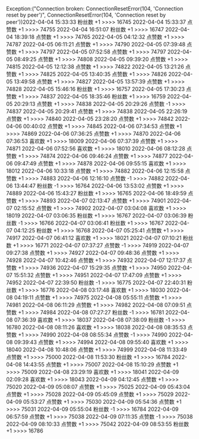 Exception:("Connection broken: ConnectionResetError(104, 'Connection reset by peer')", ConnectionResetError(104, 'Connection reset by peer'))2022-04-04  15:33:33   粉丝数 +1 >>>> 16745
2022-04-04  15:33:37   点赞数 +1 >>>> 74755
2022-04-04  16:51:07   粉丝数 +1 >>>> 16747
2022-04-04  18:39:18   点赞数 +1 >>>> 74765
2022-04-05  04:12:32   点赞数 +1 >>>> 74787
2022-04-05  06:11:21   点赞数 +1 >>>> 74790
2022-04-05  07:39:48   点赞数 +1 >>>> 74797
2022-04-05  07:52:58   点赞数 +1 >>>> 74797
2022-04-05  08:49:25   点赞数 +1 >>>> 74808
2022-04-05  09:39:20   点赞数 +1 >>>> 74815
2022-04-05  12:12:38   点赞数 +1 >>>> 74822
2022-04-05  13:21:26   点赞数 +1 >>>> 74825
2022-04-05  13:40:35   点赞数 +1 >>>> 74826
2022-04-05  13:49:58   点赞数 +1 >>>> 74827
2022-04-05  13:57:39   点赞数 +1 >>>> 74828
2022-04-05  15:46:16   粉丝数 +1 >>>> 16757
2022-04-05  17:30:23   点赞数 +1 >>>> 74837
2022-04-05  18:35:46   粉丝数 +1 >>>> 16759
2022-04-05  20:29:13   点赞数 +1 >>>> 74838
2022-04-05  20:29:26   点赞数 -1 >>>> 74837
2022-04-05  20:29:41   点赞数 +1 >>>> 74838
2022-04-05  22:26:19   点赞数 +1 >>>> 74840
2022-04-05  23:28:20   点赞数 +1 >>>> 74842
2022-04-06  00:40:02   点赞数 +1 >>>> 74845
2022-04-06  07:34:53   点赞数 +1 >>>> 74869
2022-04-06  07:36:25   点赞数 +1 >>>> 74870
2022-04-06  07:36:53   喜欢数 +1 >>>> 18009
2022-04-06  07:37:39   点赞数 +1 >>>> 74871
2022-04-06  07:52:56   喜欢数 +1 >>>> 18010
2022-04-06  08:12:28   点赞数 +1 >>>> 74874
2022-04-06  09:46:24   点赞数 +1 >>>> 74877
2022-04-06  09:47:49   点赞数 +1 >>>> 74878
2022-04-06  09:55:15   喜欢数 +1 >>>> 18012
2022-04-06  10:33:18   点赞数 +1 >>>> 74882
2022-04-06  12:15:58   点赞数 +1 >>>> 74883
2022-04-06  12:16:10   点赞数 -1 >>>> 74882
2022-04-06  13:44:47   粉丝数 -1 >>>> 16764
2022-04-06  13:53:02   点赞数 +1 >>>> 74889
2022-04-06  15:43:27   粉丝数 +1 >>>> 16765
2022-04-06  18:49:59   点赞数 +1 >>>> 74893
2022-04-07  02:13:47   点赞数 +1 >>>> 74901
2022-04-07  02:15:52   点赞数 +1 >>>> 74902
2022-04-07  03:04:08   喜欢数 +1 >>>> 18019
2022-04-07  03:06:35   粉丝数 +1 >>>> 16767
2022-04-07  03:06:39   粉丝数 -1 >>>> 16766
2022-04-07  03:06:41   粉丝数 +1 >>>> 16767
2022-04-07  04:12:25   粉丝数 +1 >>>> 16768
2022-04-07  05:25:41   点赞数 +1 >>>> 74917
2022-04-07  06:41:12   喜欢数 +1 >>>> 18021
2022-04-07  07:10:21   粉丝数 +1 >>>> 16771
2022-04-07  07:37:27   点赞数 -1 >>>> 74919
2022-04-07  09:27:38   点赞数 +1 >>>> 74927
2022-04-07  09:48:36   点赞数 +1 >>>> 74928
2022-04-07  10:42:46   点赞数 +1 >>>> 74932
2022-04-07  12:17:37   点赞数 +1 >>>> 74936
2022-04-07  15:29:35   点赞数 +1 >>>> 74950
2022-04-07  15:51:32   点赞数 +1 >>>> 74951
2022-04-07  17:47:09   点赞数 +1 >>>> 74952
2022-04-07  22:39:50   粉丝数 -1 >>>> 16775
2022-04-07  22:40:31   粉丝数 +1 >>>> 16776
2022-04-08  03:17:48   喜欢数 +1 >>>> 18030
2022-04-08  04:19:11   点赞数 +1 >>>> 74975
2022-04-08  05:55:11   点赞数 +1 >>>> 74981
2022-04-08  06:11:29   点赞数 +1 >>>> 74982
2022-04-08  07:09:51   点赞数 +1 >>>> 74984
2022-04-08  07:27:27   粉丝数 -1 >>>> 16781
2022-04-08  07:36:39   喜欢数 +1 >>>> 18037
2022-04-08  07:38:09   粉丝数 -1 >>>> 16780
2022-04-08  08:11:26   喜欢数 +1 >>>> 18038
2022-04-08  08:35:53   点赞数 +1 >>>> 74990
2022-04-08  08:55:34   点赞数 -1 >>>> 74990
2022-04-08  09:39:43   点赞数 +1 >>>> 74994
2022-04-08  09:55:40   喜欢数 +1 >>>> 18040
2022-04-08  10:48:06   点赞数 +1 >>>> 74999
2022-04-08  11:33:49   点赞数 +1 >>>> 75000
2022-04-08  11:53:30   粉丝数 +1 >>>> 16784
2022-04-08  14:43:55   点赞数 +1 >>>> 75007
2022-04-08  15:10:29   点赞数 +1 >>>> 75009
2022-04-08  23:29:19   喜欢数 +1 >>>> 18041
2022-04-09  02:09:28   喜欢数 +1 >>>> 18043
2022-04-09  04:12:45   点赞数 +1 >>>> 75020
2022-04-09  05:08:07   点赞数 +1 >>>> 75025
2022-04-09  05:43:04   点赞数 +1 >>>> 75028
2022-04-09  05:45:09   点赞数 +1 >>>> 75029
2022-04-09  05:53:27   点赞数 +1 >>>> 75030
2022-04-09  05:54:36   点赞数 +1 >>>> 75031
2022-04-09  05:55:04   粉丝数 -1 >>>> 16784
2022-04-09  06:57:59   点赞数 +1 >>>> 75038
2022-04-09  07:11:35   点赞数 -1 >>>> 75038
2022-04-09  08:10:33   点赞数 +1 >>>> 75042
2022-04-09  08:53:55   粉丝数 +1 >>>> 16786
